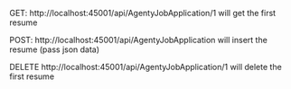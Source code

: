 GET:   http://localhost:45001/api/AgentyJobApplication/1     will get the first resume

POST:  http://localhost:45001/api/AgentyJobApplication       will insert the resume (pass json data)

DELETE http://localhost:45001/api/AgentyJobApplication/1     will delete the first resume

